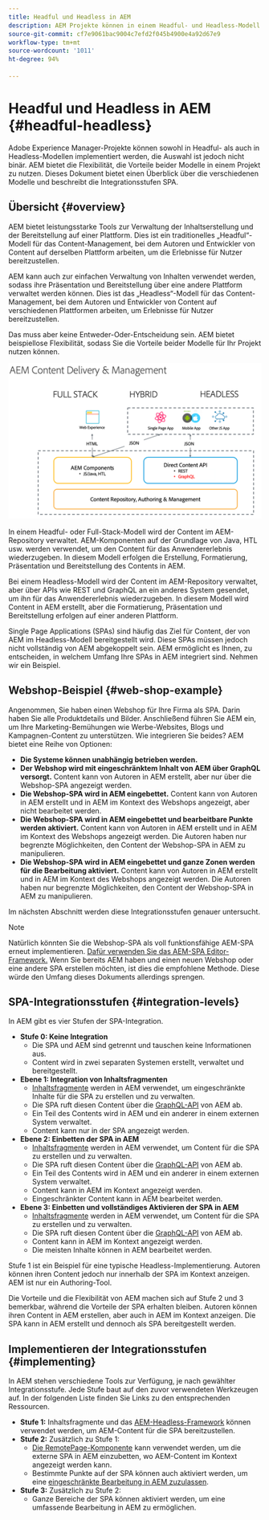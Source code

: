 ```yaml
---
title: Headful und Headless in AEM
description: AEM Projekte können in einem Headful- und Headless-Modell implementiert werden, aber die Auswahl ist nicht binär. AEM bietet die Flexibilität, die Vorteile beider Modelle in einem Projekt zu nutzen.
source-git-commit: cf7e9061bac9004c7efd2f045b4900e4a92d67e9
workflow-type: tm+mt
source-wordcount: '1011'
ht-degree: 94%

---
```


# Headful und Headless in AEM {#headful-headless}

Adobe Experience Manager-Projekte können sowohl in Headful- als auch in Headless-Modellen implementiert werden, die Auswahl ist jedoch nicht binär. AEM bietet die Flexibilität, die Vorteile beider Modelle in einem Projekt zu nutzen. Dieses Dokument bietet einen Überblick über die verschiedenen Modelle und beschreibt die Integrationsstufen SPA.

## Übersicht {#overview}

AEM bietet leistungsstarke Tools zur Verwaltung der Inhaltserstellung und der Bereitstellung auf einer Plattform. Dies ist ein traditionelles „Headful“-Modell für das Content-Management, bei dem Autoren und Entwickler von Content auf derselben Plattform arbeiten, um die Erlebnisse für Nutzer bereitzustellen.

AEM kann auch zur einfachen Verwaltung von Inhalten verwendet werden, sodass ihre Präsentation und Bereitstellung über eine andere Plattform verwaltet werden können. Dies ist das „Headless“-Modell für das Content-Management, bei dem Autoren und Entwickler von Content auf verschiedenen Plattformen arbeiten, um Erlebnisse für Nutzer bereitzustellen.

Das muss aber keine Entweder-Oder-Entscheidung sein. AEM bietet beispiellose Flexibilität, sodass Sie die Vorteile beider Modelle für Ihr Projekt nutzen können.

![AEM-Implementierungsmodelle](headless/assets/aem-implementation-models.png)

In einem Headful- oder Full-Stack-Modell wird der Content im AEM-Repository verwaltet. AEM-Komponenten auf der Grundlage von Java, HTL usw. werden verwendet, um den Content für das Anwendererlebnis wiederzugeben. In diesem Modell erfolgen die Erstellung, Formatierung, Präsentation und Bereitstellung des Contents in AEM.

Bei einem Headless-Modell wird der Content im AEM-Repository verwaltet, aber über APIs wie REST und GraphQL an ein anderes System gesendet, um ihn für das Anwendererlebnis wiederzugeben. In diesem Modell wird Content in AEM erstellt, aber die Formatierung, Präsentation und Bereitstellung erfolgen auf einer anderen Plattform.

Single Page Applications (SPAs) sind häufig das Ziel für Content, der von AEM im Headless-Modell bereitgestellt wird. Diese SPAs müssen jedoch nicht vollständig von AEM abgekoppelt sein. AEM ermöglicht es Ihnen, zu entscheiden, in welchem Umfang Ihre SPAs in AEM integriert sind. Nehmen wir ein Beispiel.

## Webshop-Beispiel {#web-shop-example}

Angenommen, Sie haben einen Webshop für Ihre Firma als SPA. Darin haben Sie alle Produktdetails und Bilder. Anschließend führen Sie AEM ein, um Ihre Marketing-Bemühungen wie Werbe-Websites, Blogs und Kampagnen-Content zu unterstützen. Wie integrieren Sie beides? AEM bietet eine Reihe von Optionen:

* **Die Systeme können unabhängig betrieben werden.**
* **Der Webshop wird mit eingeschränktem Inhalt von AEM über GraphQL versorgt.** Content kann von Autoren in AEM erstellt, aber nur über die Webshop-SPA angezeigt werden.
* **Die Webshop-SPA wird in AEM eingebettet.** Content kann von Autoren in AEM erstellt und in AEM im Kontext des Webshops angezeigt, aber nicht bearbeitet werden.
* **Die Webshop-SPA wird in AEM eingebettet und bearbeitbare Punkte werden aktiviert.** Content kann von Autoren in AEM erstellt und in AEM im Kontext des Webshops angezeigt werden. Die Autoren haben nur begrenzte Möglichkeiten, den Content der Webshop-SPA in AEM zu manipulieren.
* **Die Webshop-SPA wird in AEM eingebettet und ganze Zonen werden für die Bearbeitung aktiviert.** Content kann von Autoren in AEM erstellt und in AEM im Kontext des Webshops angezeigt werden. Die Autoren haben nur begrenzte Möglichkeiten, den Content der Webshop-SPA in AEM zu manipulieren.

Im nächsten Abschnitt werden diese Integrationsstufen genauer untersucht.

>[!NOTE]
>
>Natürlich könnten Sie die Webshop-SPA als voll funktionsfähige AEM-SPA erneut implementieren. [Dafür verwenden Sie das AEM-SPA Editor-Framework.](/help/sites-developing/spa-walkthrough.md) Wenn Sie bereits AEM haben und einen neuen Webshop oder eine andere SPA erstellen möchten, ist dies die empfohlene Methode. Diese würde den Umfang dieses Dokuments allerdings sprengen.

## SPA-Integrationsstufen {#integration-levels}

In AEM gibt es vier Stufen der SPA-Integration.

* **Stufe 0: Keine Integration**
   * Die SPA und AEM sind getrennt und tauschen keine Informationen aus.
   * Content wird in zwei separaten Systemen erstellt, verwaltet und bereitgestellt.
* **Ebene 1: Integration von Inhaltsfragmenten**
   * [Inhaltsfragmente](/help/assets/content-fragments/content-fragments.md) werden in AEM verwendet, um eingeschränkte Inhalte für die SPA zu erstellen und zu verwalten.
   * Die SPA ruft diesen Content über die [GraphQL-API](/help/assets/content-fragments/graphql-api-content-fragments.md) von AEM ab.
   * Ein Teil des Contents wird in AEM und ein anderer in einem externen System verwaltet.
   * Content kann nur in der SPA angezeigt werden.
* **Ebene 2: Einbetten der SPA in AEM**
   * [Inhaltsfragmente](/help/assets/content-fragments/content-fragments.md) werden in AEM verwendet, um Content für die SPA zu erstellen und zu verwalten.
   * Die SPA ruft diesen Content über die [GraphQL-API](/help/assets/content-fragments/graphql-api-content-fragments.md) von AEM ab.
   * Ein Teil des Contents wird in AEM und ein anderer in einem externen System verwaltet.
   * Content kann in AEM im Kontext angezeigt werden.
   * Eingeschränkter Content kann in AEM bearbeitet werden.
* **Ebene 3: Einbetten und vollständiges Aktivieren der SPA in AEM**
   * [Inhaltsfragmente](/help/assets/content-fragments/content-fragments.md) werden in AEM verwendet, um Content für die SPA zu erstellen und zu verwalten.
   * Die SPA ruft diesen Content über die [GraphQL-API](/help/assets/content-fragments/graphql-api-content-fragments.md) von AEM ab.
   * Content kann in AEM im Kontext angezeigt werden.
   * Die meisten Inhalte können in AEM bearbeitet werden.

Stufe 1 ist ein Beispiel für eine typische Headless-Implementierung. Autoren können ihren Content jedoch nur innerhalb der SPA im Kontext anzeigen. AEM ist nur ein Authoring-Tool.

Die Vorteile und die Flexibilität von AEM machen sich auf Stufe 2 und 3 bemerkbar, während die Vorteile der SPA erhalten bleiben. Autoren können ihren Content in AEM erstellen, aber auch in AEM im Kontext anzeigen. Die SPA kann in AEM erstellt und dennoch als SPA bereitgestellt werden.

## Implementieren der Integrationsstufen {#implementing}

In AEM stehen verschiedene Tools zur Verfügung, je nach gewählter Integrationsstufe. Jede Stufe baut auf den zuvor verwendeten Werkzeugen auf. In der folgenden Liste finden Sie Links zu den entsprechenden Ressourcen.

* **Stufe 1:** Inhaltsfragmente und das [AEM-Headless-Framework](/help/sites-developing/headless/introduction.md) können verwendet werden, um AEM-Content für die SPA bereitzustellen.
* **Stufe 2:** Zusätzlich zu Stufe 1:
   * [Die RemotePage-Komponente](/help/sites-developing/spa-remote-page.md) kann verwendet werden, um die externe SPA in AEM einzubetten, wo AEM-Content im Kontext angezeigt werden kann.
   * Bestimmte Punkte auf der SPA können auch aktiviert werden, um eine [eingeschränkte Bearbeitung in AEM zuzulassen](/help/sites-developing/spa-edit-external.md).
* **Stufe 3:** Zusätzlich zu Stufe 2:
   * Ganze Bereiche der SPA können aktiviert werden, um eine umfassende Bearbeitung in AEM zu ermöglichen.
